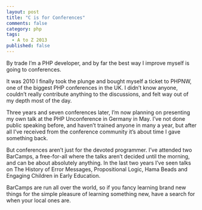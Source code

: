 ```yaml
---
layout: post
title: "C is for Conferences"
comments: false
category: php
tags:
  - A to Z 2013
published: false
---
```


By trade I’m a PHP developer, and by far the best way I improve myself is going to conferences.

It was 2010 I finally took the plunge and bought myself a ticket to PHPNW, one of the biggest PHP conferences in the UK. I didn’t know anyone, couldn’t really contribute anything to the discussions, and felt way out of my depth most of the day.

Three years and seven conferences later, I’m now planning on presenting my own talk at the PHP Unconference in Germany in May. I’ve not done public speaking before, and haven’t trained anyone in many a year, but after all I’ve received from the conference community it’s about time I gave something back.

But conferences aren’t just for the devoted programmer. I’ve attended two BarCamps, a free-for-all where the talks aren’t decided until the morning, and can be about absolutely anything. In the last two years I’ve seen talks on The History of Error Messages, Propositional Logic, Hama Beads and Engaging Children in Early Education.

BarCamps are run all over the world, so if you fancy learning brand new things for the simple pleasure of learning something new, have a search for when your local ones are.
